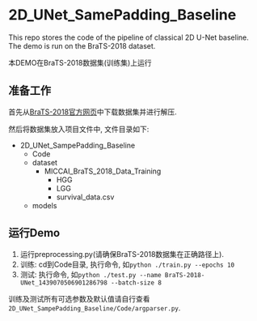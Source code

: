 # 2D_UNet_SamePadding_Baseline
This repo stores the code of the pipeline of classical 2D U-Net baseline. The demo is run on the BraTS-2018 dataset.

本DEMO在BraTS-2018数据集(训练集)上运行

## 准备工作
首先从[BraTS-2018官方网页](https://ipp.cbica.upenn.edu/#BraTS18eval_trainingPhase)中下载数据集并进行解压.

然后将数据集放入项目文件中, 文件目录如下:

+ 2D_UNet_SampePadding_Baseline
    + Code
    + dataset
        + MICCAI_BraTS_2018_Data_Training
            + HGG
            + LGG
            + survival_data.csv
    + models

## 运行Demo
1. 运行preprocessing.py(请确保BraTS-2018数据集在正确路径上).
2. 训练: cd到Code目录, 执行命令, 如`python ./train.py --epochs 10`
3. 测试: 执行命令, 如`python ./test.py --name BraTS-2018-UNet_1439070506901286798 --batch-size 8`

训练及测试所有可选参数及默认值请自行查看`2D_UNet_SampePadding_Baseline/Code/argparser.py`.
